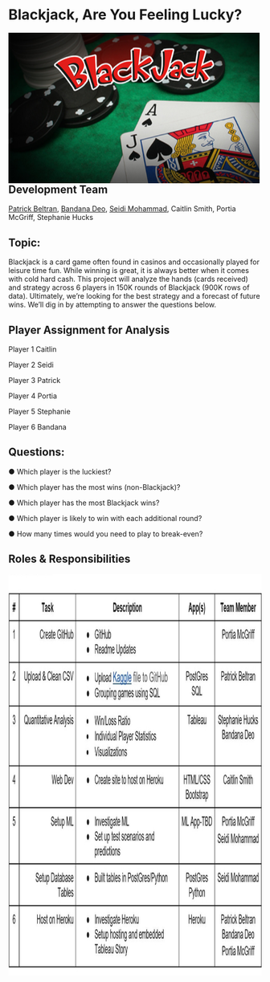 # Blackjack, Are You Feeling Lucky?
<img align="left" width="500" height="300" src="https://github.com/plmcgriff21/FinalProjectTeam3/blob/main/ReadMe-Images/Picture1.png">


## Development Team

[Patrick Beltran](https://github.com/pgbeltran15), [Bandana Deo](https://github.com/deobandana), [Seidi Mohammad](https://github.com/seidiali21), Caitlin Smith, Portia McGriff, Stephanie Hucks


## Topic: 

Blackjack is a card game often found in casinos and occasionally played for leisure time fun. While winning is great, it is always better when it comes with cold hard cash. This project will analyze the hands (cards received) and strategy across 6 players in 150K rounds of Blackjack (900K rows of data). Ultimately, we’re looking for the best strategy and a forecast of future wins. We’ll dig in by attempting to answer the questions below. 






## Player Assignment for Analysis

Player 1 Caitlin

Player 2 Seidi

Player 3 Patrick

Player 4 Portia

Player 5 Stephanie

Player 6 Bandana


## Questions: 

●	Which player is the luckiest?

●	Which player has the most wins (non-Blackjack)?

●	Which player has the most Blackjack wins? 

●	Which player is likely to win with each additional round? 

●	How many times would you need to play to break-even? 


## Roles & Responsibilities
<img align="left" width="1000" height="800" crop src="https://github.com/plmcgriff21/FinalProjectTeam3/blob/main/ReadMe-Images/Capture.JPG">
